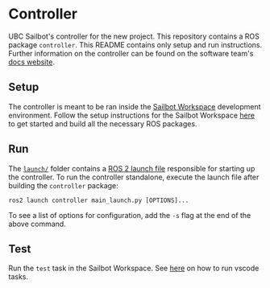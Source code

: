 # Controller

UBC Sailbot's controller for the new project. This repository contains a ROS package `controller`. This README
contains only setup and run instructions. Further information on the controller can be found on the software
team's [docs website](https://ubcsailbot.github.io/sailbot_workspace/main/current/controller/overview/).

## Setup

The controller is meant to be ran inside the [Sailbot Workspace](https://github.com/UBCSailbot/sailbot_workspace)
development environment. Follow the setup instructions for the Sailbot Workspace
[here](https://ubcsailbot.github.io/sailbot_workspace/main/current/sailbot_workspace/usage/setup/)
to get started and build all the necessary ROS packages.

## Run

The [`launch/`](./launch/) folder contains a [ROS 2 launch file](https://docs.ros.org/en/humble/Tutorials/Intermediate/Launch/Launch-Main.html)
responsible for starting up the controller. To run the controller standalone, execute the launch file after building
the `controller` package:

``` shell
ros2 launch controller main_launch.py [OPTIONS]...
```

To see a list of options for configuration, add the `-s` flag at the end of the above command.

## Test

Run the `test` task in the Sailbot Workspace. See [here](https://code.visualstudio.com/docs/getstarted/userinterface#_command-palette)
on how to run vscode tasks.
